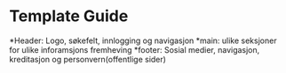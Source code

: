 # Template Guide
 
 *Header: Logo, søkefelt, innlogging og navigasjon
 *main: ulike seksjoner for ulike inforamsjons fremheving
 *footer: Sosial medier, navigasjon, kreditasjon og personvern(offentlige sider)